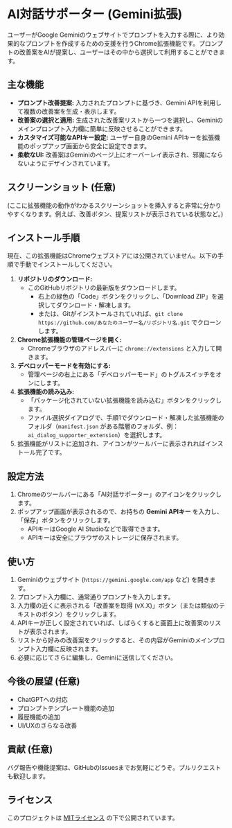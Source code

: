 # AI対話サポーター (Gemini拡張)

ユーザーがGoogle Geminiのウェブサイトでプロンプトを入力する際に、より効果的なプロンプトを作成するための支援を行うChrome拡張機能です。プロンプトの改善案をAIが提案し、ユーザーはその中から選択して利用することができます。

## 主な機能

* **プロンプト改善提案:** 入力されたプロンプトに基づき、Gemini APIを利用して複数の改善案を生成・表示します。
* **改善案の選択と適用:** 生成された改善案リストから一つを選択し、Geminiのメインプロンプト入力欄に簡単に反映させることができます。
* **カスタマイズ可能なAPIキー設定:** ユーザー自身のGemini APIキーを拡張機能のポップアップ画面から安全に設定できます。
* **柔軟なUI:** 改善案はGeminiのページ上にオーバーレイ表示され、邪魔にならないようにデザインされています。

## スクリーンショット (任意)

(ここに拡張機能の動作がわかるスクリーンショットを挿入すると非常に分かりやすくなります。例えば、改善ボタン、提案リストが表示されている状態など。)
## インストール手順

現在、この拡張機能はChromeウェブストアには公開されていません。以下の手順で手動でインストールしてください。

1.  **リポジトリのダウンロード:**
    * このGitHubリポジトリの最新版をダウンロードします。
        * 右上の緑色の「Code」ボタンをクリックし、「Download ZIP」を選択してダウンロード・解凍します。
        * または、Gitがインストールされていれば、`git clone https://github.com/あなたのユーザー名/リポジトリ名.git` でクローンします。
2.  **Chrome拡張機能の管理ページを開く:**
    * Chromeブラウザのアドレスバーに `chrome://extensions` と入力して開きます。
3.  **デベロッパーモードを有効にする:**
    * 管理ページの右上にある「デベロッパーモード」のトグルスイッチをオンにします。
4.  **拡張機能の読み込み:**
    * 「パッケージ化されていない拡張機能を読み込む」ボタンをクリックします。
    * ファイル選択ダイアログで、手順1でダウンロード・解凍した拡張機能のフォルダ（`manifest.json` がある階層のフォルダ、例：`ai_dialog_supporter_extension`）を選択します。
5.  拡張機能がリストに追加され、アイコンがツールバーに表示されればインストール完了です。

## 設定方法

1.  Chromeのツールバーにある「AI対話サポーター」のアイコンをクリックします。
2.  ポップアップ画面が表示されるので、お持ちの **Gemini APIキー** を入力し、「保存」ボタンをクリックします。
    * APIキーはGoogle AI Studioなどで取得できます。
    * APIキーは安全にブラウザのストレージに保存されます。

## 使い方

1.  Geminiのウェブサイト (`https://gemini.google.com/app` など) を開きます。
2.  プロンプト入力欄に、通常通りプロンプトを入力します。
3.  入力欄の近くに表示される「改善案を取得 (vX.X)」ボタン（または類似のテキストのボタン）をクリックします。
4.  APIキーが正しく設定されていれば、しばらくすると画面上に改善案のリストが表示されます。
5.  リストから好みの改善案をクリックすると、その内容がGeminiのメインプロンプト入力欄に反映されます。
6.  必要に応じてさらに編集し、Geminiに送信してください。

## 今後の展望 (任意)

* ChatGPTへの対応
* プロンプトテンプレート機能の追加
* 履歴機能の追加
* UI/UXのさらなる改善

## 貢献 (任意)

バグ報告や機能提案は、GitHubのIssuesまでお気軽にどうぞ。プルリクエストも歓迎します。

## ライセンス

このプロジェクトは [MITライセンス](LICENSE.md) の下で公開されています。
